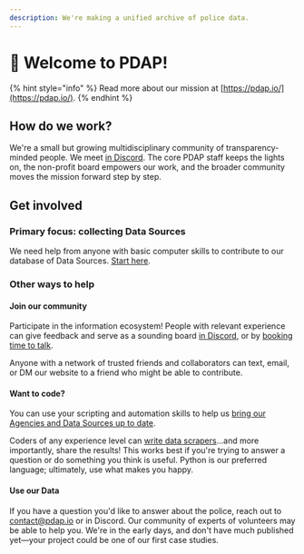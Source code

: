 ```yaml
---
description: We're making a unified archive of police data.
---
```


# 👋 Welcome to PDAP!

{% hint style="info" %}
Read more about our mission at [https://pdap.io/](https://pdap.io/).
{% endhint %}

## How do we work?

We're a small but growing multidisciplinary community of transparency-minded people. We meet [in Discord](https://discord.gg/wMqex8nKZJ). The core PDAP staff keeps the lights on, the non-profit board empowers our work, and the broader community moves the mission forward step by step.

## Get involved

### Primary focus: collecting Data Sources

We need help from anyone with basic computer skills to contribute to our database of Data Sources. [Start here](activities/data-storage/submit-or-update-datasets/).

### Other ways to help

#### Join our community

Participate in the information ecosystem! People with relevant experience can give feedback and serve as a sounding board [in Discord](https://discord.gg/wMqex8nKZJ), or by [booking time to talk](https://calendly.com/pdap-josh/30min).

Anyone with a network of trusted friends and collaborators can text, email, or DM our website to a friend who might be able to contribute.

#### Want to code?

You can use your scripting and automation skills to help us [bring our Agencies and Data Sources up to date](activities/data-storage/submit-or-update-datasets/).

Coders of any experience level can [write data scrapers](https://github.com/Police-Data-Accessibility-Project/PDAP-Scrapers/blob/main/CONTRIBUTING.md)...and more importantly, share the results! This works best if you're trying to answer a question or do something you think is useful. Python is our preferred language; ultimately, use what makes you happy.

#### Use our Data

If you have a question you'd like to answer about the police, reach out to contact@pdap.io or in Discord. Our community of experts of volunteers may be able to help you. We're in the early days, and don't have much published yet—your project could be one of our first case studies.
